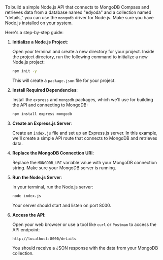 To build a simple Node.js API that connects to MongoDB Compass and retrieves data from a database named "edyoda" and a collection named "details," you can use the `mongodb` driver for Node.js. Make sure you have Node.js installed on your system. 

Here's a step-by-step guide:

1. **Initialize a Node.js Project**:

   Open your terminal and create a new directory for your project. Inside the project directory, run the following command to initialize a new Node.js project:

   ```bash
   npm init -y
   ```

   This will create a `package.json` file for your project.

2. **Install Required Dependencies**:

   Install the `express` and `mongodb` packages, which we'll use for building the API and connecting to MongoDB:

   ```bash
   npm install express mongodb
   ```

3. **Create an Express.js Server**:

   Create an `index.js` file and set up an Express.js server. In this example, we'll create a simple API route that connects to MongoDB and retrieves data.

4. **Replace the MongoDB Connection URI**:

   Replace the `MONGODB_URI` variable value with your MongoDB connection string. Make sure your MongoDB server is running.

5. **Run the Node.js Server**:

   In your terminal, run the Node.js server:

   ```bash
   node index.js
   ```

   Your server should start and listen on port 8000.

6. **Access the API**:

   Open your web browser or use a tool like `curl` or `Postman` to access the API endpoint:

   ```
   http://localhost:8000/details
   ```

   You should receive a JSON response with the data from your MongoDB collection.